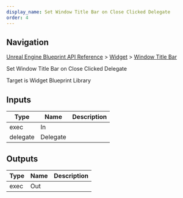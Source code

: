 ```yaml
---
display_name: Set Window Title Bar on Close Clicked Delegate
order: 4
---
```

## Navigation

[Unreal Engine Blueprint API Reference](https://dev.epicgames.com/documentation/en-us/unreal-engine/BlueprintAPI) > [Widget](https://dev.epicgames.com/documentation/en-us/unreal-engine/BlueprintAPI/Widget) > [Window Title Bar](https://dev.epicgames.com/documentation/en-us/unreal-engine/BlueprintAPI/Widget/WindowTitleBar)

Set Window Title Bar on Close Clicked Delegate

Target is Widget Blueprint Library

## Inputs

| Type | Name | Description |
| --- | --- | --- |
| exec | In |  |
| delegate | Delegate |  |

## Outputs

| Type | Name | Description |
| --- | --- | --- |
| exec | Out |  |
